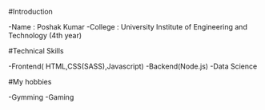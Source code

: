 #Introduction

-Name      : Poshak Kumar
-College   : University Institute of Engineering and Technology (4th year)

#Technical Skills 

-Frontend( HTML,CSS(SASS),Javascript)
-Backend(Node.js)
-Data Science 

#My hobbies

-Gymming 
-Gaming 
